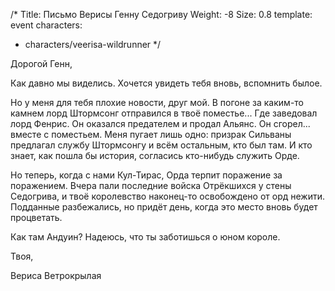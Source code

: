 /*
Title: Письмо Верисы Генну Седогриву
Weight: -8
Size: 0.8
template: event
characters:
- characters/veerisa-wildrunner
*/

Дорогой Генн,

Как давно мы виделись. Хочется увидеть тебя вновь, вспомнить былое.

Но у меня для тебя плохие новости, друг мой. В погоне за каким-то камнем лорд Штормсонг отправился в твоё поместье... Где заведовал лорд Фенрис. Он оказался предателем и продал Альянс. Он сгорел... вместе с поместьем. Меня пугает лишь одно: призрак Сильваны предлагал службу Штормсонгу и всём остальным, кто был там. И кто знает, как пошла бы история, согласись кто-нибудь служить Орде.

Но теперь, когда с нами Кул-Тирас, Орда терпит поражение за поражением. Вчера пали последние войска Отрёкшихся у стены Седогрива, и твоё королевство наконец-то освобождено от орд нежити. Подданные разбежались, но придёт день, когда это место вновь будет процветать.

Как там Андуин? Надеюсь, что ты заботишься о юном короле.

Твоя,

Вериса Ветрокрылая